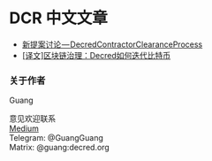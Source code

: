 # DCR 中文文章

* [新提案讨论 — DecredContractorClearanceProcess](https://github.com/Guang168/DCR_CN_articles/blob/master/%E6%96%B0%E6%8F%90%E6%A1%88%E8%AE%A8%E8%AE%BA%E2%80%8A%E2%80%94%E2%80%8ADecredContractorClearanceProcess.md)
* [ [译文]区块链治理：Decred如何迭代比特币](https://github.com/Guang168/DCR_CN_articles/blob/master/Blockchain-governance:-how-Decred-iterates-upon-Bitcoin.md)





### 关于作者 
Guang

意见欢迎联系<br/>
[Medium](https://medium.com/@guang.dcr)<br/>
Telegram: @GuangGuang<br/>
Matrix: @guang:decred.org
